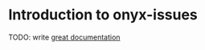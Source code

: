 # Introduction to onyx-issues

TODO: write [great documentation](http://jacobian.org/writing/great-documentation/what-to-write/)
